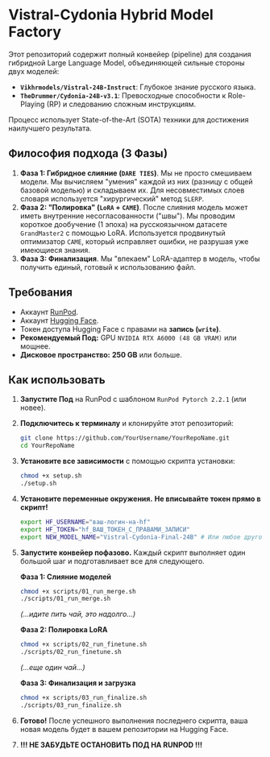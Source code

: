 # Vistral-Cydonia Hybrid Model Factory

Этот репозиторий содержит полный конвейер (pipeline) для создания гибридной Large Language Model, объединяющей сильные стороны двух моделей:

*   **`Vikhrmodels/Vistral-24B-Instruct`**: Глубокое знание русского языка.
*   **`TheDrummer/Cydonia-24B-v3.1`**: Превосходные способности к Role-Playing (RP) и следованию сложным инструкциям.

Процесс использует State-of-the-Art (SOTA) техники для достижения наилучшего результата.

## Философия подхода (3 Фазы)

1.  **Фаза 1: Гибридное слияние (`DARE TIES`)**. Мы не просто смешиваем модели. Мы вычисляем "умения" каждой из них (разницу с общей базовой моделью) и складываем их. Для несовместимых слоев словаря используется "хирургический" метод `SLERP`.
2.  **Фаза 2: "Полировка" (`LoRA` + `CAME`)**. После слияния модель может иметь внутренние несогласованности ("швы"). Мы проводим короткое дообучение (1 эпоха) на русскоязычном датасете `GrandMaster2` с помощью LoRA. Используется продвинутый оптимизатор `CAME`, который исправляет ошибки, не разрушая уже имеющиеся знания.
3.  **Фаза 3: Финализация**. Мы "впекаем" LoRA-адаптер в модель, чтобы получить единый, готовый к использованию файл.

## Требования

*   Аккаунт [RunPod](https://runpod.io).
*   Аккаунт [Hugging Face](https://huggingface.co).
*   Токен доступа Hugging Face с правами на **запись (`write`)**.
*   **Рекомендуемый Под:** GPU `NVIDIA RTX A6000 (48 GB VRAM)` или мощнее.
*   **Дисковое пространство:** **250 GB** или больше.

## Как использовать

1.  **Запустите Под** на RunPod с шаблоном `RunPod Pytorch 2.2.1` (или новее).

2.  **Подключитесь к терминалу** и клонируйте этот репозиторий:
    ```bash
    git clone https://github.com/YourUsername/YourRepoName.git
    cd YourRepoName
    ```

3.  **Установите все зависимости** с помощью скрипта установки:
    ```bash
    chmod +x setup.sh
    ./setup.sh
    ```

4.  **Установите переменные окружения.** **Не вписывайте токен прямо в скрипт!**
    ```bash
    export HF_USERNAME="ваш-логин-на-hf"
    export HF_TOKEN="hf_ВАШ_ТОКЕН_С_ПРАВАМИ_ЗАПИСИ"
    export NEW_MODEL_NAME="Vistral-Cydonia-Final-24B" # Или любое другое имя для вашей модели
    ```

5.  **Запустите конвейер пофазово.** Каждый скрипт выполняет один большой шаг и подготавливает все для следующего.

    **Фаза 1: Слияние моделей**
    ```bash
    chmod +x scripts/01_run_merge.sh
    ./scripts/01_run_merge.sh
    ```
    *(...идите пить чай, это надолго...)*

    **Фаза 2: Полировка LoRA**
    ```bash
    chmod +x scripts/02_run_finetune.sh
    ./scripts/02_run_finetune.sh
    ```
    *(...еще один чай...)*

    **Фаза 3: Финализация и загрузка**
    ```bash
    chmod +x scripts/03_run_finalize.sh
    ./scripts/03_run_finalize.sh
    ```

6.  **Готово!** После успешного выполнения последнего скрипта, ваша новая модель будет в вашем репозитории на Hugging Face.

7.  **!!! НЕ ЗАБУДЬТЕ ОСТАНОВИТЬ ПОД НА RUNPOD !!!**